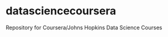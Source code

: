 datasciencecoursera
===================

Repository for Coursera/Johns Hopkins Data Science Courses

